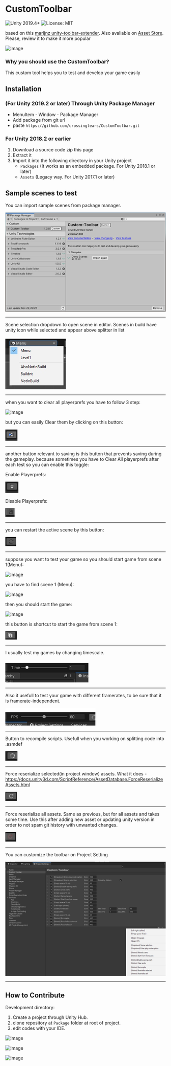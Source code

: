 # CustomToolbar
![Unity 2019.4+](https://img.shields.io/badge/unity-unity%202019.4%2B-blue)
![License: MIT](https://img.shields.io/badge/License-MIT-brightgreen.svg)

based on this [marijnz unity-toolbar-extender](https://github.com/marijnz/unity-toolbar-extender). 
Also avaliable on [Asset Store](https://assetstore.unity.com/packages/tools/utilities/custom-toolbar-189047?_ga=2.85412063.750031523.1612646196-741310434.1607024629). Please, review it to make it more popular

![image](https://user-images.githubusercontent.com/16706911/100000419-cff31e00-2dd6-11eb-9a4b-8379e3a7cc50.jpg)



### Why you should use the CustomToolbar?
This custom tool helps you to test and develop your game easily

## Installation
### (For Unity 2019.2 or later) Through Unity Package Manager
 * MenuItem - Window - Package Manager
 * Add package from git url
 * paste ```https://github.com/crossinglears/CustomToolbar.git```

### For Unity 2018.2 or earlier
1. Download a source code zip this page
2. Extract it
3. Import it into the following directory in your Unity project
   - `Packages` (It works as an embedded package. For Unity 2018.1 or later)
   - `Assets` (Legacy way. For Unity 2017.1 or later)
   
## Sample scenes to test  
You can import sample scenes from package manager. 

![image](Images~/Package-Manager.png)
____________
Scene selection dropdown to open scene in editor. Scenes in build have unity icon while selected and appear above splitter in list

![image](Images~/SceneSelect.jpg)
____________

when you want to clear all playerprefs you have to follow 3 step:

![image](https://user-images.githubusercontent.com/16706911/68548191-52dd4c80-03ff-11ea-85b6-e9899ab04c34.jpg)

but you can easily Clear them by clicking on this button:

![image](Images~/btnClearPrefs.jpg)
____________

another button relevant to saving is this button that prevents saving during the gameplay. because sometimes you have to Clear All playerprefs after each test so you can enable this toggle:

Enable Playerprefs:

![image](Images~/btnDisablePrefs.jpg)

Disable Playerprefs:

![image](Images~/btnDisablePrefsInactive.jpg)
____________

you can restart the active scene by this button:

![image](Images~/btnRestartScene.jpg)
____________

suppose you want to test your game so you should start game from scene 1(Menu):

![image](https://user-images.githubusercontent.com/16706911/68548295-8371b600-0400-11ea-8737-a9da3d555df0.png)

you have to find scene 1 (Menu):

![image](https://user-images.githubusercontent.com/16706911/68548309-c2a00700-0400-11ea-9740-128368bd801a.png)

then you should start the game:

![image](https://user-images.githubusercontent.com/16706911/100723264-cd945380-33d6-11eb-9611-b1fe470dbd0b.png)

this button is shortcut to start the game from scene 1:

![image](Images~/btnFirstScene.jpg)
____________

I usually test my games by changing timescale.

![image](Images~/timescale.jpg)
____________

Also it usefull to test your game with different framerates, to be sure that it is framerate-independent.

![image](Images~/FPS.jpg)
____________

Button to recompile scripts. Usefull when you working on splitting code into .asmdef

![image](Images~/btnRecompile.jpg)
____________

Force reserialize selected(in project window) assets. What it does - https://docs.unity3d.com/ScriptReference/AssetDatabase.ForceReserializeAssets.html

![image](Images~/btnReserializeSelected.jpg)
____________

Force reserialize all assets. Same as previous, but for all assets and takes some time. Use this after adding new asset or updating unity version in order to not spam git history with unwanted changes.

![image](Images~/btnReserializeAll.jpg)
____________
  
You can customize the toolbar on Project Setting

![Images~/ProjectSetting-CustomToolbar.png](Images~/ProjectSetting-CustomToolbar.png)

_____

## How to Contribute

Development directory:

1. Create a project through Unity Hub.
2. clone repository at `Package` folder at root of project.
3. edit codes with your IDE.

![image](https://user-images.githubusercontent.com/51351749/100615833-8452ee00-335b-11eb-9b29-463810651ec7.png)

![image](https://user-images.githubusercontent.com/51351749/100615844-8ae16580-335b-11eb-8a1e-4600bfe75454.png)

![image](https://user-images.githubusercontent.com/51351749/100615856-8e74ec80-335b-11eb-97c5-a6ff2fb1dd8f.png)




